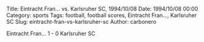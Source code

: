 Title: Eintracht Fran… vs. Karlsruher SC, 1994/10/08
Date: 1994/10/08 00:00
Category: sports
Tags: football, football scores, Eintracht Fran…, Karlsruher SC
Slug: eintracht-fran-vs-karlsruher-sc
Author: carbonero


Eintracht Fran… 1 - 0 Karlsruher SC
